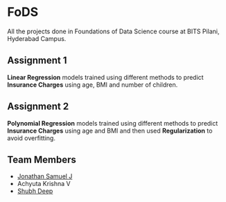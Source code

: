 # FoDS
All the projects done in Foundations of Data Science course at BITS Pilani, Hyderabad Campus.

## Assignment 1
**Linear Regression** models trained using different methods to predict **Insurance Charges** using age, BMI and number of children.

## Assignment 2
**Polynomial Regression** models trained using different methods to predict **Insurance Charges** using age and BMI and then used **Regularization** to avoid overfitting.

## Team Members
- [Jonathan Samuel J](https://github.com/Joe2k)
- Achyuta Krishna V 
- [Shubh Deep](https://github.com/shubh128)
